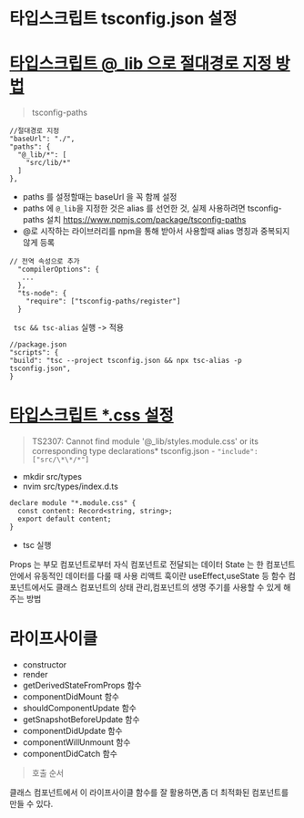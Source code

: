 # 타입스크립트 tsconfig.json 설정

# [타입스크립트 @\_lib 으로 절대경로 지정 방법](https://inpa.tistory.com/entry/TS-%F0%9F%93%98-%ED%83%80%EC%9E%85%EC%8A%A4%ED%81%AC%EB%A6%BD%ED%8A%B8-tsconfigjson-%EC%84%A4%EC%A0%95%ED%95%98%EA%B8%B0-%EC%B4%9D%EC%A0%95%EB%A6%AC)

> tsconfig-paths

```
//절대경로 지정
"baseUrl": "./",
"paths": {
  "@_lib/*": [
    "src/lib/*"
  ]
},
```

- paths 를 설정할때는 baseUrl 을 꼭 함께 설정
- paths 에 `@_lib`을 지정한 것은 alias 를 선언한 것,
  실제 사용하려면 tsconfig-paths 설치
  https://www.npmjs.com/package/tsconfig-paths
- @로 시작하는 라이브러리를 npm을 통해 받아서 사용할때 alias 명칭과 중복되지 않게 등록

```
// 전역 속성으로 추가
  "compilerOptions": {
   ...
  },
  "ts-node": {
    "require": ["tsconfig-paths/register"]
  }
```

` tsc && tsc-alias` 실행 -> 적용

```
//package.json
"scripts": {
"build": "tsc --project tsconfig.json && npx tsc-alias -p tsconfig.json",
}
```

# [타입스크립트 \*.css 설정](https://jaketrent.com/post/typescript-cannot-find-css-module/)

> TS2307: Cannot find module '@\_lib/styles.module.css' or its corresponding type declarations* tsconfig.json - `"include": ["src/\*\*/*"]`

- mkdir src/types
- nvim src/types/index.d.ts

```
declare module "*.module.css" {
  const content: Record<string, string>;
  export default content;
}
```

- tsc 실행

Props 는 부모 컴포넌트로부터 자식 컴포넌트로 전달되는 데이터
State 는 한 컴포넌트 안에서 유동적인 데이터를 다룰 때 사용
리액트 훅이란 useEffect,useState 등 함수 컴포넌트에서도 클래스 컴포넌트의 상태 관리,컴포넌트의 생명 주기를 사용할 수 있게 해주는 방법

# 라이프사이클

- constructor
- render
- getDerivedStateFromProps 함수
- componentDidMount 함수
- shouldComponentUpdate 함수
- getSnapshotBeforeUpdate 함수
- componentDidUpdate 함수
- componentWillUnmount 함수
- componentDidCatch 함수

> 호출 순서

클래스 컴포넌트에서 이 라이프사이클 함수를 잘 활용하면,좀 더 최적화된 컴포넌트를 만들 수 있다.
